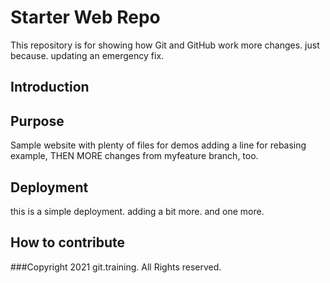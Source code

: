 # Starter Web Repo

This repository is for showing how Git and GitHub work
more changes. just because. updating an emergency fix.

## Introduction

## Purpose

Sample website with plenty of files for demos
adding a line for rebasing example, THEN MORE changes from myfeature branch, too.
## Deployment

this is a simple deployment.
adding a bit more.
and one more.
## How to contribute

###Copyright
2021 git.training. All Rights reserved.